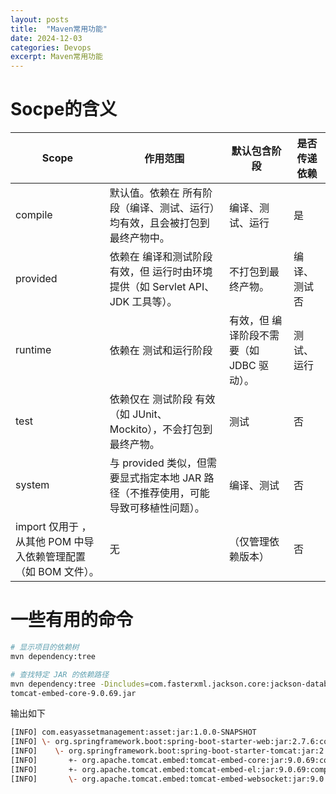```yaml
---
layout: posts
title:  "Maven常用功能"
date: 2024-12-03
categories: Devops
excerpt: Maven常用功能
---
```

# Socpe的含义

|Scope|作用范围|默认包含阶段|是否传递依赖|
| ---- | ---- | ---- |---- |
|compile	|默认值。依赖在 所有阶段（编译、测试、运行）均有效，且会被打包到最终产物中。|编译、测试、运行|是|
|provided|	依赖在 编译和测试阶段 有效，但 运行时由环境提供（如 Servlet API、JDK 工具等）。|不打包到最终产物。|	编译、测试	否|
|runtime|	依赖在 测试和运行阶段| 有效，但 编译阶段不需要（如 JDBC 驱动）。|	测试、运行	|是|
|test|	依赖仅在 测试阶段 有效（如 JUnit、Mockito），不会打包到最终产物。|	测试|	否|
|system|	与 provided 类似，但需要显式指定本地 JAR 路径（不推荐使用，可能导致可移植性问题）。	|编译、测试|	否|
|import	仅用于 <dependencyManagement>，从其他 POM 中导入依赖管理配置（如 BOM 文件）。|	无|（仅管理依赖版本）	|否|

# 一些有用的命令

```bash
# 显示项目的依赖树
mvn dependency:tree

# 查找特定 JAR 的依赖路径
mvn dependency:tree -Dincludes=com.fasterxml.jackson.core:jackson-databind
tomcat-embed-core-9.0.69.jar
```

输出如下

```bash
[INFO] com.easyassetmanagement:asset:jar:1.0.0-SNAPSHOT
[INFO] \- org.springframework.boot:spring-boot-starter-web:jar:2.7.6:compile
[INFO]    \- org.springframework.boot:spring-boot-starter-tomcat:jar:2.7.6:compile
[INFO]       +- org.apache.tomcat.embed:tomcat-embed-core:jar:9.0.69:compile
[INFO]       +- org.apache.tomcat.embed:tomcat-embed-el:jar:9.0.69:compile
[INFO]       \- org.apache.tomcat.embed:tomcat-embed-websocket:jar:9.0.69:compile
```

